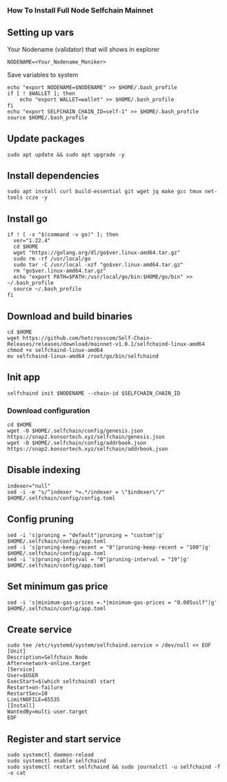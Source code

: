 ### How To Install Full Node Selfchain Mainnet

## Setting up vars
Your Nodename (validator) that will shows in explorer
```
NODENAME=<Your_Nodename_Moniker>
```

Save variables to system
```
echo "export NODENAME=$NODENAME" >> $HOME/.bash_profile
if [ ! $WALLET ]; then
	echo "export WALLET=wallet" >> $HOME/.bash_profile
fi
echo "export SELFCHAIN_CHAIN_ID=self-1" >> $HOME/.bash_profile
source $HOME/.bash_profile
```

## Update packages
```
sudo apt update && sudo apt upgrade -y
```

## Install dependencies
```
sudo apt install curl build-essential git wget jq make gcc tmux net-tools ccze -y
```

## Install go
```
if ! [ -x "$(command -v go)" ]; then
  ver="1.22.4"
  cd $HOME
  wget "https://golang.org/dl/go$ver.linux-amd64.tar.gz"
  sudo rm -rf /usr/local/go
  sudo tar -C /usr/local -xzf "go$ver.linux-amd64.tar.gz"
  rm "go$ver.linux-amd64.tar.gz"
  echo "export PATH=$PATH:/usr/local/go/bin:$HOME/go/bin" >> ~/.bash_profile
  source ~/.bash_profile
fi
```

## Download and build binaries
```
cd $HOME
wget https://github.com/hotcrosscom/Self-Chain-Releases/releases/download/mainnet-v1.0.1/selfchaind-linux-amd64
chmod +x selfchaind-linux-amd64
mv selfchaind-linux-amd64 /root/go/bin/selfchaind
```

## Init app
```
selfchaind init $NODENAME --chain-id $SELFCHAIN_CHAIN_ID
```

### Download configuration
```
cd $HOME
wget -O $HOME/.selfchain/config/genesis.json https://snap2.konsortech.xyz/selfchain/genesis.json
wget -O $HOME/.selfchain/config/addrbook.json https://snap2.konsortech.xyz/selfchain/addrbook.json
```

## Disable indexing
```
indexer="null"
sed -i -e "s/^indexer *=.*/indexer = \"$indexer\"/" $HOME/.selfchain/config/config.toml
```

## Config pruning
```
sed -i 's|pruning = "default"|pruning = "custom"|g' $HOME/.selfchain/config/app.toml
sed -i 's|pruning-keep-recent = "0"|pruning-keep-recent = "100"|g' $HOME/.selfchain/config/app.toml
sed -i 's|pruning-interval = "0"|pruning-interval = "19"|g' $HOME/.selfchain/config/app.toml
```

## Set minimum gas price
```
sed -i 's|minimum-gas-prices =.*|minimum-gas-prices = "0.005uslf"|g' $HOME/.selfchain/config/app.toml
```

## Create service
```
sudo tee /etc/systemd/system/selfchaind.service > /dev/null << EOF
[Unit]
Description=Selfchain Node
After=network-online.target
[Service]
User=$USER
ExecStart=$(which selfchaind) start
Restart=on-failure
RestartSec=10
LimitNOFILE=65535
[Install]
WantedBy=multi-user.target
EOF
```

## Register and start service
```
sudo systemctl daemon-reload
sudo systemctl enable selfchaind
sudo systemctl restart selfchaind && sudo journalctl -u selfchaind -f -o cat
```
